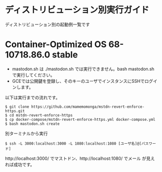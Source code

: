 # ディストリビューション別実行ガイド

ディストリビューション別の起動例一覧です

# Container-Optimized OS 68-10718.86.0 stable

* mastodon.sh は ./mastodon.sh では実行できません。bash mastodon.sh で実行してください。
* GCEでは公開鍵を登録し、そのキーのユーザでインスタンスにSSHでログインします。

以下は実行までの流れです。

	$ git clone https://github.com/mamemomonga/mstdn-revert-enforce-https.git
	$ cd mstdn-revert-enforce-https
	$ cp docker-compose/mstdn-revert-enforce-https.yml docker-compose.yml
	$ bash mastodon.sh create

別ターミナルから実行

	$ ssh -L 3000:localhost:3000 -L 1080:localhost:1080 [ユーザ名]@[パスワード]

http://localhost:3000/ でマストドン、http://localhost:1080/ でメール が見えれば成功です。

